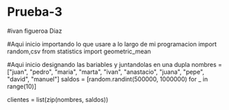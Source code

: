 # Prueba-3
#ivan figueroa Diaz 

#Aqui inicio importando lo que usare a lo largo de mi programacion
import random,csv
from statistics import geometric_mean

#Aqui inicio designando las bariables y juntandolas en una dupla
nombres = ["juan", "pedro", "maria", "marta", "ivan", 
           "anastacio", "juana", "pepe", "david", "manuel"]
saldos = [random.randint(500000, 1000000) for _ in range(10)]

clientes = list(zip(nombres, saldos))
